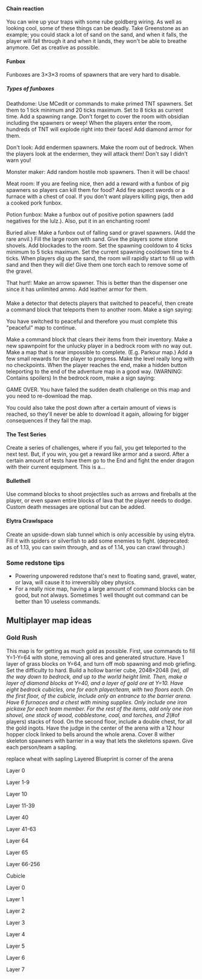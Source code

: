#### Chain reaction
You can wire up your traps with some rube goldberg wiring. As well as looking cool, some of these things can be deadly. Take Greenstone as an example; you could stack a lot of sand on the sand, and when it falls, the player will fall through it and when it lands, they won't be able to breathe anymore. Get as creative as possible.

#### Funbox
Funboxes are 3×3×3 rooms of spawners that are very hard to disable.

##### Types of funboxes
Deathdome: Use MCedit or commands to make primed TNT spawners. Set them to 1 tick minimum and 20 ticks maximum. Set to 8 ticks as current time. Add a spawning range. Don't forget to cover the room with obsidian including the spawners or weep! When the players enter the room, hundreds of TNT will explode right into their faces! Add diamond armor for them. 


Don't look: Add endermen spawners. Make the room out of bedrock. When the players look at the endermen, they will attack them! Don't say I didn't warn you!


Monster maker: Add random hostile mob spawners. Then it will be chaos!


Meat room: If you are feeling nice, then add a reward with a funbox of pig spawners so players can kill them for food? Add fire aspect swords or a furnace with a chest of coal. If you don't want players killing pigs, then add a cooked pork funbox.


Potion funbox: Make a funbox out of positive potion spawners (add negatives for the lulz.). Also, put it in an enchanting room!


Buried alive: Make a funbox out of falling sand or gravel spawners. (Add the rare anvil.) Fill the large room with sand. Give the players some stone shovels. Add blockades to the room. Set the spawning cooldown to 4 ticks minimum to 5 ticks maximum. Set the current spawning cooldown time to 4 ticks. When players dig up the sand, the room will rapidly start to fill up with sand and then they will die! Give them one torch each to remove some of the gravel.


That hurt!: Make an arrow spawner. This is better than the dispenser one since it has unlimited ammo. Add leather armor for them.

#### 
Make a detector that detects players that switched to peaceful, then create a command block that teleports them to another room. Make a sign saying:


You have switched to peaceful and therefore you must complete this "peaceful" map to continue.


Make a command block that clears their items from their inventory. Make a new spawnpoint for the unlucky player in a bedrock room with no way out. Make a map that is near impossible to complete. (E.g. Parkour map.) Add a few small rewards for the player to progress. Make the level really long with no checkpoints. When the player reaches the end, make a hidden button teleporting to the end of the adventure map in a good way. (WARNING: Contains spoilers) In the bedrock room, make a sign saying: 


GAME OVER. You have failed the sudden death challenge on this map and you need to re-download the map.

You could also take the post down after a certain amount of views is reached, so they'll never be able to download it again, allowing for bigger consequences if they fail the map.

#### The Test Series
Create a series of challenges, where if you fail, you get teleported to the next test. But, if you win, you get a reward like armor and a sword. After a certain amount of tests have them go to the End and fight the ender dragon with their current equipment. This is a...

#### Bullethell
Use command blocks to shoot projectiles such as arrows and fireballs at the player, or even spawn entire blocks of lava that the player needs to dodge. Custom death messages are optional but can be added.

#### Elytra Crawlspace
Create an upside-down slab tunnel which is only accessible by using elytra. Fill it with spiders or silverfish to add some enemies to fight. (deprecated: as of 1.13, you can swim through, and as of 1.14, you can crawl through.)

### Some redstone tips
- Powering unpowered redstone that's next to floating sand, gravel, water, or lava, will cause it to irreversibly obey physics.
- For a really nice map, having a large amount of command blocks can be good, but not always.  Sometimes 1 well thought out command can be better than 10 useless commands.

## Multiplayer map ideas
### Gold Rush
This map is for getting as much gold as possible. First, use commands to fill Y=1-Y=64 with stone, removing all ores and generated structure. Have 1 layer of grass blocks on Y=64, and turn off mob spawning and mob griefing. Set the difficulty to hard. Build a hollow barrier cube, 2048×2048 (l*w), all the way down to bedrock, and up to the world height limit. Then, make a layer of diamond blocks at Y=40, and a layer of gold ore at Y=10. Have eight bedrock cubicles, one for each player/team, with two floors each. On the first floor, of the cubicle, include only an entrance to the barrier arena. Have 6 furnaces and a chest with mining supplies. Only include one iron pickaxe for each team member. For the rest of the items, add only one iron shovel, one stack of wood, cobblestone, coal, and torches, and 2*(#of players) stacks of food. On the second floor, include a double chest, for all the gold ingots. Have the judge in the center of the arena with a 12 hour hopper clock linked to bells around the whole arena. Cover 8 wither skeleton spawners with barrier in a way that lets the skeletons spawn. Give each person/team a sapling.

replace wheat with sapling
Layered Blueprint is corner of the arena

Layer 0



































Layer 1-9



































Layer 10



































Layer 11-39



































Layer 40



































Layer 41-63



































Layer 64



































Layer 65























Layer 66-256




















Cubicle

Layer 0










































Layer 1










































Layer 2










































Layer 3










































Layer 4










































Layer 5










































Layer 6










































Layer 7











































